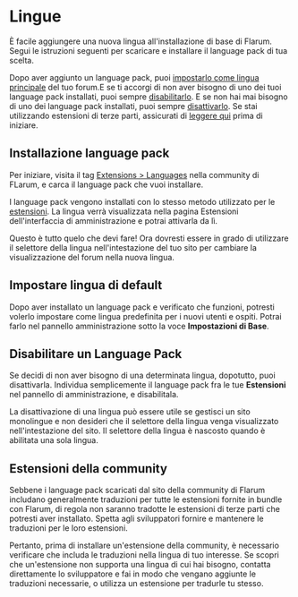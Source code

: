 # Lingue

È facile aggiungere una nuova lingua all'installazione di base di Flarum. Segui le istruzioni seguenti per scaricare e installare il language pack di tua scelta.

Dopo aver aggiunto un language pack, puoi [impostarlo come lingua principale](#setting-the-default-language) del tuo forum.E se ti accorgi di non aver bisogno di uno dei tuoi language pack installati, puoi sempre [disabilitarlo](#disabling-a-language-pack). E se non hai mai bisogno di uno dei language pack installati, puoi sempre [disattivarlo](#disabling-a-language-pack). Se stai utilizzando estensioni di terze parti, assicurati di [leggere qui](#third-party-extensions) prima di iniziare.

## Installazione language pack

Per iniziare, visita il tag [Extensions > Languages](https://discuss.flarum.org/t/languages) nella community di FLarum, e carca il language pack che vuoi installare.

I language pack vengono installati con lo stesso metodo utilizzato per le [estensioni](extensions.md). La lingua verrà visualizzata nella pagina Estensioni dell'interfaccia di amministrazione e potrai attivarla da lì.

Questo è tutto quelo che devi fare! Ora dovresti essere in grado di utilizzare il selettore della lingua nell'intestazione del tuo sito per cambiare la visualizzazione del forum nella nuova lingua.

## Impostare lingua di default

Dopo aver installato un language pack e verificato che funzioni, potresti volerlo impostare come lingua predefinita per i nuovi utenti e ospiti. Potrai farlo nel pannello amministrazione sotto la voce **Impostazioni di Base**.

## Disabilitare un Language Pack

Se decidi di non aver bisogno di una determinata lingua, dopotutto, puoi disattivarla. Individua semplicemente il language pack fra le tue **Estensioni** nel pannello di amministrazione, e disabilitala.

La disattivazione di una lingua può essere utile se gestisci un sito monolingue e non desideri che il selettore della lingua venga visualizzato nell'intestazione del sito. Il selettore della lingua è nascosto quando è abilitata una sola lingua.

## Estensioni della community

Sebbene i language pack scaricati dal sito della community di Flarum includano generalmente traduzioni per tutte le estensioni fornite in bundle con Flarum, di regola non saranno tradotte le estensioni di terze parti che potresti aver installato. Spetta agli sviluppatori fornire e mantenere le traduzioni per le loro estensioni.

Pertanto, prima di installare un'estensione della community, è necessario verificare che includa le traduzioni nella lingua di tuo interesse. Se scopri che un'estensione non supporta una lingua di cui hai bisogno, contatta direttamente lo sviluppatore e fai in modo che vengano aggiunte le traduzioni necessarie, o utilizza un estensione per tradurle tu stesso.
